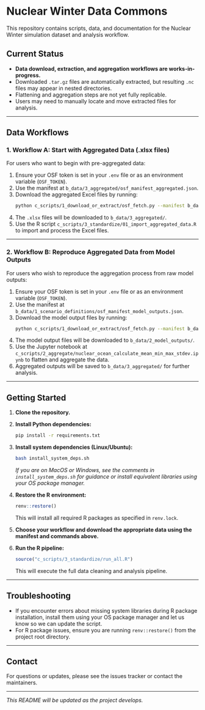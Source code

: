 # Nuclear Winter Data Commons

This repository contains scripts, data, and documentation for the Nuclear Winter simulation dataset and analysis workflow.

## Current Status

- **Data download, extraction, and aggregation workflows are works-in-progress.**
- Downloaded `.tar.gz` files are automatically extracted, but resulting `.nc` files may appear in nested directories.
- Flattening and aggregation steps are not yet fully replicable.
- Users may need to manually locate and move extracted files for analysis.

---

## Data Workflows

### 1. **Workflow A: Start with Aggregated Data (.xlsx files)**

For users who want to begin with pre-aggregated data:

1. Ensure your OSF token is set in your `.env` file or as an environment variable (`OSF_TOKEN`).
2. Use the manifest at `b_data/3_aggregated/osf_manifest_aggregated.json`.
3. Download the aggregated Excel files by running:
   ```sh
   python c_scripts/1_download_or_extract/osf_fetch.py --manifest b_data/3_aggregated/osf_manifest_aggregated.json
   ```
4. The `.xlsx` files will be downloaded to `b_data/3_aggregated/`.
5. Use the R script `c_scripts/3_standardize/01_import_aggregated_data.R` to import and process the Excel files.

---

### 2. **Workflow B: Reproduce Aggregated Data from Model Outputs**

For users who wish to reproduce the aggregation process from raw model outputs:

1. Ensure your OSF token is set in your `.env` file or as an environment variable (`OSF_TOKEN`).
2. Use the manifest at `b_data/1_scenario_definitions/osf_manifest_model_outputs.json`.
3. Download the model output files by running:
   ```sh
   python c_scripts/1_download_or_extract/osf_fetch.py --manifest b_data/1_scenario_definitions/osf_manifest_model_outputs.json
   ```
4. The model output files will be downloaded to `b_data/2_model_outputs/`.
5. Use the Jupyter notebook at `c_scripts/2_aggregate/nuclear_ocean_calculate_mean_min_max_stdev.ipynb` to flatten and aggregate the data.
6. Aggregated outputs will be saved to `b_data/3_aggregated/` for further analysis.

---

## Getting Started

1. **Clone the repository.**

2. **Install Python dependencies:**
   ```sh
   pip install -r requirements.txt
   ```

3. **Install system dependencies (Linux/Ubuntu):**
   ```sh
   bash install_system_deps.sh
   ```
   *If you are on MacOS or Windows, see the comments in `install_system_deps.sh` for guidance or install equivalent libraries using your OS package manager.*

4. **Restore the R environment:**
   ```r
   renv::restore()
   ```
   This will install all required R packages as specified in `renv.lock`.

5. **Choose your workflow and download the appropriate data using the manifest and commands above.**

6. **Run the R pipeline:**
   ```r
   source("c_scripts/3_standardize/run_all.R")
   ```
   This will execute the full data cleaning and analysis pipeline.

---

## Troubleshooting

- If you encounter errors about missing system libraries during R package installation, install them using your OS package manager and let us know so we can update the script.
- For R package issues, ensure you are running `renv::restore()` from the project root directory.

---

## Contact

For questions or updates, please see the issues tracker or contact the maintainers.

---

*This README will be updated as the project develops.*